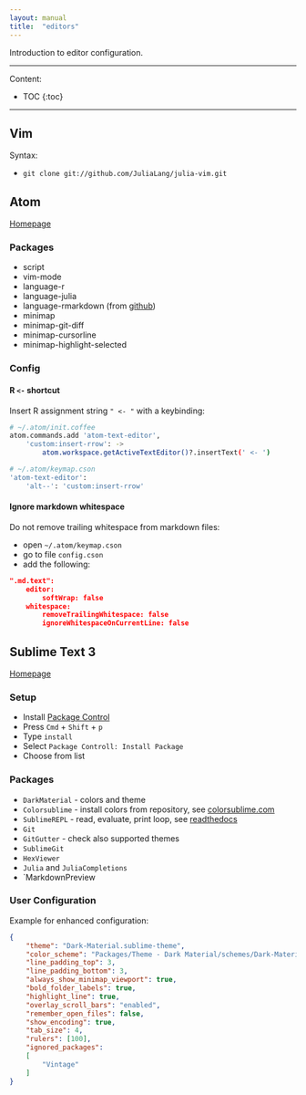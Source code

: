 ```yaml
---
layout: manual
title:  "editors"
---
```


Introduction to editor configuration.

---

Content:

* TOC
{:toc}

---

## Vim

Syntax:

* `git clone git://github.com/JuliaLang/julia-vim.git`

## Atom

[Homepage](https://atom.io)

### Packages

* script
* vim-mode
* language-r
* language-julia
* language-rmarkdown (from [github](https://github.com/juba/language-rmarkdown))
* minimap
* minimap-git-diff
* minimap-cursorline
* minimap-highlight-selected

### Config

#### R `<-` shortcut

Insert R assignment string `" <- "` with a keybinding:

```bash
# ~/.atom/init.coffee
atom.commands.add 'atom-text-editor',
    'custom:insert-rrow': ->
        atom.workspace.getActiveTextEditor()?.insertText(' <- ')
```

```bash
# ~/.atom/keymap.cson
'atom-text-editor':
    'alt--': 'custom:insert-rrow'
```

#### Ignore markdown whitespace

Do not remove trailing whitespace from markdown files:

* open `~/.atom/keymap.cson`
* go to file `config.cson`
* add the following:

```json
".md.text":
    editor:
        softWrap: false
    whitespace: 
        removeTrailingWhitespace: false
        ignoreWhitespaceOnCurrentLine: false
```

## Sublime Text 3

[Homepage](http://www.sublimetext.com)

### Setup

* Install [Package Control](https://packagecontrol.io/installation)
* Press `Cmd` + `Shift` + `p`
* Type `install`
* Select `Package Controll: Install Package`
* Choose from list

### Packages

* `DarkMaterial` - colors and theme
* `Colorsublime` - install colors from repository, see [colorsublime.com](http://colorsublime.com)
* `SublimeREPL` - read, evaluate, print loop, see [readthedocs](https://sublimerepl.readthedocs.org/en/latest/#structure-of-sublimerepl)
* `Git`
* `GitGutter` - check also supported themes
* `SublimeGit`
* `HexViewer`
* `Julia` and `JuliaCompletions`
* `MarkdownPreview

### User Configuration

Example for enhanced configuration:

```json
{
    "theme": "Dark-Material.sublime-theme",
    "color_scheme": "Packages/Theme - Dark Material/schemes/Dark-Material.tmTheme","overlay_scroll_bars": "enabled",
    "line_padding_top": 3,
    "line_padding_bottom": 3,
    "always_show_minimap_viewport": true,
    "bold_folder_labels": true,
    "highlight_line": true,
    "overlay_scroll_bars": "enabled",
    "remember_open_files": false,
    "show_encoding": true,
    "tab_size": 4,
    "rulers": [100],
    "ignored_packages":
    [
        "Vintage"
    ]
}
```

